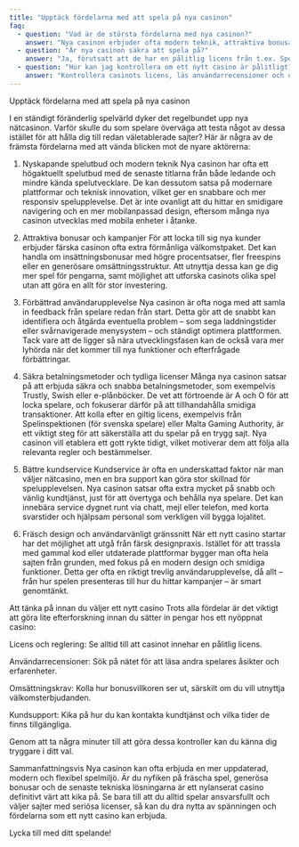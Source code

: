 ```yaml
---
title: "Upptäck fördelarna med att spela på nya casinon"
faq:
  - question: "Vad är de största fördelarna med nya casinon?"
    answer: "Nya casinon erbjuder ofta modern teknik, attraktiva bonusar och en förbättrad användarupplevelse."
  - question: "Är nya casinon säkra att spela på?"
    answer: "Ja, förutsatt att de har en pålitlig licens från t.ex. Spelinspektionen eller Malta Gaming Authority."
  - question: "Hur kan jag kontrollera om ett nytt casino är pålitligt?"
    answer: "Kontrollera casinots licens, läs användarrecensioner och undersök deras kundsupport och betalningsmetoder."
---
```

Upptäck fördelarna med att spela på nya casinon

I en ständigt föränderlig spelvärld dyker det regelbundet upp nya nätcasinon. Varför skulle du som spelare överväga att testa något av dessa istället för att hålla dig till redan väletablerade sajter? Här är några av de främsta fördelarna med att vända blicken mot de nyare aktörerna:

1. Nyskapande spelutbud och modern teknik
Nya casinon har ofta ett högaktuellt spelutbud med de senaste titlarna från både ledande och mindre kända spelutvecklare. De kan dessutom satsa på modernare plattformar och teknisk innovation, vilket ger en snabbare och mer responsiv spelupplevelse. Det är inte ovanligt att du hittar en smidigare navigering och en mer mobilanpassad design, eftersom många nya casinon utvecklas med mobila enheter i åtanke.

2. Attraktiva bonusar och kampanjer
För att locka till sig nya kunder erbjuder färska casinon ofta extra förmånliga välkomstpaket. Det kan handla om insättningsbonusar med högre procentsatser, fler freespins eller en generösare omsättningsstruktur. Att utnyttja dessa kan ge dig mer spel för pengarna, samt möjlighet att utforska casinots olika spel utan att göra en allt för stor investering.

3. Förbättrad användarupplevelse
Nya casinon är ofta noga med att samla in feedback från spelare redan från start. Detta gör att de snabbt kan identifiera och åtgärda eventuella problem – som sega laddningstider eller svårnavigerade menysystem – och ständigt optimera plattformen. Tack vare att de ligger så nära utvecklingsfasen kan de också vara mer lyhörda när det kommer till nya funktioner och efterfrågade förbättringar.

4. Säkra betalningsmetoder och tydliga licenser
Många nya casinon satsar på att erbjuda säkra och snabba betalningsmetoder, som exempelvis Trustly, Swish eller e-plånböcker. De vet att förtroende är A och O för att locka spelare, och fokuserar därför på att tillhandahålla smidiga transaktioner. Att kolla efter en giltig licens, exempelvis från Spelinspektionen (för svenska spelare) eller Malta Gaming Authority, är ett viktigt steg för att säkerställa att du spelar på en trygg sajt. Nya casinon vill etablera ett gott rykte tidigt, vilket motiverar dem att följa alla relevanta regler och bestämmelser.

5. Bättre kundservice
Kundservice är ofta en underskattad faktor när man väljer nätcasino, men en bra support kan göra stor skillnad för spelupplevelsen. Nya casinon satsar ofta extra mycket på snabb och vänlig kundtjänst, just för att övertyga och behålla nya spelare. Det kan innebära service dygnet runt via chatt, mejl eller telefon, med korta svarstider och hjälpsam personal som verkligen vill bygga lojalitet.

6. Fräsch design och användarvänligt gränssnitt
När ett nytt casino startar har det möjlighet att utgå från färsk designpraxis. Istället för att trassla med gammal kod eller utdaterade plattformar bygger man ofta hela sajten från grunden, med fokus på en modern design och smidiga funktioner. Detta ger ofta en riktigt trevlig användarupplevelse, då allt – från hur spelen presenteras till hur du hittar kampanjer – är smart genomtänkt.

Att tänka på innan du väljer ett nytt casino
Trots alla fördelar är det viktigt att göra lite efterforskning innan du sätter in pengar hos ett nyöppnat casino:

Licens och reglering: Se alltid till att casinot innehar en pålitlig licens.

Användarrecensioner: Sök på nätet för att läsa andra spelares åsikter och erfarenheter.

Omsättningskrav: Kolla hur bonusvillkoren ser ut, särskilt om du vill utnyttja välkomsterbjudanden.

Kundsupport: Kika på hur du kan kontakta kundtjänst och vilka tider de finns tillgängliga.

Genom att ta några minuter till att göra dessa kontroller kan du känna dig tryggare i ditt val.

Sammanfattningsvis
Nya casinon kan ofta erbjuda en mer uppdaterad, modern och flexibel spelmiljö. Är du nyfiken på fräscha spel, generösa bonusar och de senaste tekniska lösningarna är ett nylanserat casino definitivt värt att kika på. Se bara till att du alltid spelar ansvarsfullt och väljer sajter med seriösa licenser, så kan du dra nytta av spänningen och fördelarna som ett nytt casino kan erbjuda.

Lycka till med ditt spelande!